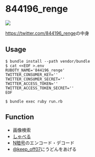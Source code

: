 # 844196_renge

![](https://farm6.staticflickr.com/5687/22255465591_9b29b746f3_o.png)

<https://twitter.com/844196_renge>の中身

## Usage

```shellsession
$ bundle install --path vendor/bundle
$ cat <<EOF >.env
RUBOTY_NAME='844196_renge'
TWITTER_CONSUMER_KEY=''
TWITTER_CONSUMER_SECRET=''
TWITTER_ACCESS_TOKEN=''
TWITTER_ACCESS_TOKEN_SECRET=''
EOF

$ bundle exec ruby run.rb
```

## Function

- 画像検索
- [しゃべる](https://github.com/844196/renge)
- [N暗号](https://github.com/844196/n_cipher)のエンコード・デコード
- [@keep_off07](https://twitter.com/keep_off07)にうどんをあげる
